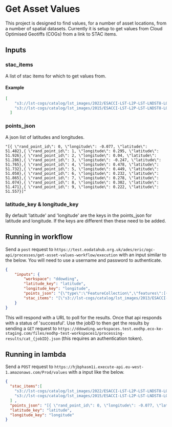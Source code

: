 # Get Asset Values

This project is designed to find values, for a number of asset locations, from a number of spatial datasets. Currently it is setup to get values from Cloud Optimised Geotiffs (COGs) from a link to STAC items.

## Inputs

### stac_items

A list of stac items for which to get values from.

#### Example
```json
[
    "s3://lst-cogs/catalog/lst_images/2022/ESACCI-LST-L2P-LST-LNDST8-LONDON-20220710105237-fv1.00.json",
    "s3://lst-cogs/catalog/lst_images/2015/ESACCI-LST-L2P-LST-LNDST8-LONDON-20150119105810-fv1.00.json"
  ]
```

### points_json

A json list of latitudes and longitudes.

```text
"[{ \"rand_point_id\": 0, \"longitude\": -0.077, \"latitude\": 51.482},{ \"rand_point_id\": 1, \"longitude\": 0.295, \"latitude\": 51.926},{ \"rand_point_id\": 2, \"longitude\": 0.04, \"latitude\": 51.286},{ \"rand_point_id\": 3, \"longitude\": -0.247, \"latitude\": 51.765},{ \"rand_point_id\": 4, \"longitude\": 0.478, \"latitude\": 51.732},{ \"rand_point_id\": 5, \"longitude\": 0.449, \"latitude\": 51.058},{ \"rand_point_id\": 6, \"longitude\": 0.232, \"latitude\": 51.865},{ \"rand_point_id\": 7, \"longitude\": 0.278, \"latitude\": 51.074},{ \"rand_point_id\": 8, \"longitude\": 0.302, \"latitude\": 51.471},{ \"rand_point_id\": 9, \"longitude\": 0.222, \"latitude\": 51.557}]"
```

### latitude_key & longitude_key

By default 'latitude' and 'longitude' are the keys in the points_json for latitude and longitude. If the keys are different then these need to be added.

## Running in workflow

Send a `post` request to `https://test.eodatahub.org.uk/ades/eric/ogc-api/processes/get-asset-values-workflow/execution` with an input similar to the below. You will need to use a username and password to authenticate.

```json
{
    "inputs": {
        "workspace": "ddowding",
        "latitude_key": "latitude",
        "longitude_key": "longitude",
        "points_json": "{\"type\":\"FeatureCollection\",\"features\":[{\"type\":\"Feature\",\"geometry\":{\"type\":\"Point\",\"coordinates\":[-0.077,51.482]},\"properties\":{\"rand_point_id\":0}},{\"type\":\"Feature\",\"geometry\":{\"type\":\"Point\",\"coordinates\":[0.295,51.926]},\"properties\":{\"rand_point_id\":1}},{\"type\":\"Feature\",\"geometry\":{\"type\":\"Point\",\"coordinates\":[0.04,51.286]},\"properties\":{\"rand_point_id\":2}},{\"type\":\"Feature\",\"geometry\":{\"type\":\"Point\",\"coordinates\":[-0.247,51.765]},\"properties\":{\"rand_point_id\":3}},{\"type\":\"Feature\",\"geometry\":{\"type\":\"Point\",\"coordinates\":[0.478,51.732]},\"properties\":{\"rand_point_id\":4}},{\"type\":\"Feature\",\"geometry\":{\"type\":\"Point\",\"coordinates\":[0.449,51.058]},\"properties\":{\"rand_point_id\":5}},{\"type\":\"Feature\",\"geometry\":{\"type\":\"Point\",\"coordinates\":[0.232,51.865]},\"properties\":{\"rand_point_id\":6}},{\"type\":\"Feature\",\"geometry\":{\"type\":\"Point\",\"coordinates\":[0.278,51.074]},\"properties\":{\"rand_point_id\":7}},{\"type\":\"Feature\",\"geometry\":{\"type\":\"Point\",\"coordinates\":[0.302,51.471]},\"properties\":{\"rand_point_id\":8}},{\"type\":\"Feature\",\"geometry\":{\"type\":\"Point\",\"coordinates\":[0.222,51.557]},\"properties\":{\"rand_point_id\":9}}]}",
        "stac_items": "[\"s3://lst-cogs/catalog/lst_images/2013/ESACCI-LST-L2P-LST-LNDST8-LONDON-20130419110022-fv1.00.json\",\"s3://lst-cogs/catalog/lst_images/2013/ESACCI-LST-L2P-LST-LNDST8-LONDON-20130428105409-fv1.00.json\",\"s3://lst-cogs/catalog/lst_images/2013/ESACCI-LST-L2P-LST-LNDST8-LONDON-20130428105433-fv1.00.json\"]"
    }
}
```

This will respond with a URL to poll for the results. Once that api responds with a status of 'successful'. Use the jobID to then get the results by sending a `GET` request to `https://ddowding.workspaces.test.eodhp.eco-ke-staging.com/files/eodhp-test-workspaces1/processing-results/cat_{jobID}.json` (this requires an authentication token).

## Running in lambda

Send a `POST` request to `https://hjbphasm1i.execute-api.eu-west-1.amazonaws.com/Prod/values` with a input like the below.

```json
{
  "stac_items":[
    "s3://lst-cogs/catalog/lst_images/2022/ESACCI-LST-L2P-LST-LNDST8-LONDON-20220710105237-fv1.00.json",
    "s3://lst-cogs/catalog/lst_images/2015/ESACCI-LST-L2P-LST-LNDST8-LONDON-20150119105810-fv1.00.json"
  ] ,
  "points_json": "[{ \"rand_point_id\": 0, \"longitude\": -0.077, \"latitude\": 51.482},{ \"rand_point_id\": 1, \"longitude\": 0.295, \"latitude\": 51.926},{ \"rand_point_id\": 2, \"longitude\": 0.04, \"latitude\": 51.286},{ \"rand_point_id\": 3, \"longitude\": -0.247, \"latitude\": 51.765},{ \"rand_point_id\": 4, \"longitude\": 0.478, \"latitude\": 51.732},{ \"rand_point_id\": 5, \"longitude\": 0.449, \"latitude\": 51.058},{ \"rand_point_id\": 6, \"longitude\": 0.232, \"latitude\": 51.865},{ \"rand_point_id\": 7, \"longitude\": 0.278, \"latitude\": 51.074},{ \"rand_point_id\": 8, \"longitude\": 0.302, \"latitude\": 51.471},{ \"rand_point_id\": 9, \"longitude\": 0.222, \"latitude\": 51.557}]",
  "latitude_key": "latitude",
  "longitude_key": "longitude"
}
```
